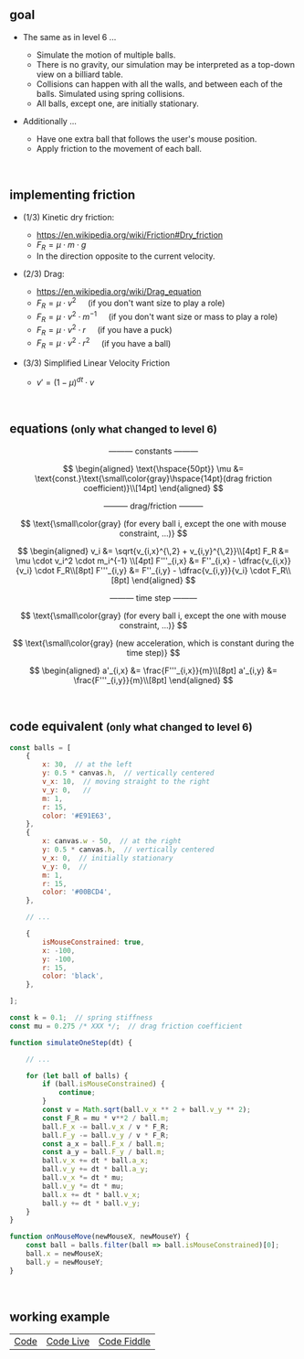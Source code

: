 ## goal
+ The same as in level 6 ...
  - Simulate the motion of multiple balls.
  - There is no gravity, our simulation may be interpreted as a top-down view on a billiard table.
  - Collisions can happen with all the walls, and between each of the balls. Simulated using spring collisions.
  - All balls, except one, are initially stationary.

+ Additionally ...
  - Have one extra ball that follows the user's mouse position.
  - Apply friction to the movement of each ball.

<br>



## implementing friction
+ (1/3) Kinetic dry friction:
  - https://en.wikipedia.org/wiki/Friction#Dry_friction
  - $F_R = \mu \cdot m \cdot g$
  - In the direction opposite to the current velocity.
    <br>

+ (2/3) Drag:
  - https://en.wikipedia.org/wiki/Drag_equation
  - $F_R = \mu \cdot v^2 \quad$ (if you don't want size to play a role)
  - $F_R = \mu \cdot v^2 \cdot m^{-1} \quad$ (if you don't want size or mass to play a role)
  - $F_R = \mu \cdot v^2 \cdot r \quad$ (if you have a puck)
  - $F_R = \mu \cdot v^2 \cdot r^2 \quad$ (if you have a ball)
    <br>

+ (3/3) Simplified Linear Velocity Friction
  - $v' = (1 - \mu)^{dt} \cdot v$

<br>



## equations <small>(only what changed to level 6)</small>
$$
\text{--------- constants ---------}
$$

$$
\begin{aligned}
\text{\hspace{50pt}}
\mu &= \text{const.}\text{\small\color{gray}\hspace{14pt}(drag friction coefficient)}\\[14pt]
\end{aligned}
$$

$$
\text{--------- drag/friction ---------}
$$

$$
\text{\small\color{gray} (for every ball i, except the one with mouse constraint, ...)}
$$

$$
\begin{aligned}
v_i &= \sqrt{v_{i,x}^{\,2} + v_{i,y}^{\,2}}\\[4pt]
F_R &= \mu \cdot v_i^2 \cdot m_i^{-1} \\[4pt]
F'''_{i,x} &= F''_{i,x} - \dfrac{v_{i,x}}{v_i} \cdot F_R\\[8pt]
F'''_{i,y} &= F''_{i,y} - \dfrac{v_{i,y}}{v_i} \cdot F_R\\[8pt]
\end{aligned}
$$

$$
\text{--------- time step ---------}
$$

$$
\text{\small\color{gray} (for every ball i, except the one with mouse constraint, ...)}
$$

$$
\text{\small\color{gray} (new acceleration, which is constant during the time step)}
$$

$$
\begin{aligned}
a'_{i,x} &= \frac{F'''_{i,x}}{m}\\[8pt]
a'_{i,y} &= \frac{F'''_{i,y}}{m}\\[8pt]
\end{aligned}
$$


<br>



## code equivalent <small>(only what changed to level 6)</small>
```js
const balls = [
    {
        x: 30,  // at the left
        y: 0.5 * canvas.h,  // vertically centered
        v_x: 10,  // moving straight to the right
        v_y: 0,   //
        m: 1,
        r: 15,
        color: '#E91E63',
    },
    {
        x: canvas.w - 50,  // at the right
        y: 0.5 * canvas.h,  // vertically centered
        v_x: 0,  // initially stationary
        v_y: 0,  //
        m: 1,
        r: 15,
        color: '#00BCD4',
    },

    // ...

    {
        isMouseConstrained: true,
        x: -100,
        y: -100,
        r: 15,
        color: 'black',
    },

];

const k = 0.1;  // spring stiffness
const mu = 0.275 /* XXX */;  // drag friction coefficient

function simulateOneStep(dt) {

    // ...

    for (let ball of balls) {
        if (ball.isMouseConstrained) {
            continue;
        }
        const v = Math.sqrt(ball.v_x ** 2 + ball.v_y ** 2);
        const F_R = mu * v**2 / ball.m;
        ball.F_x -= ball.v_x / v * F_R;
        ball.F_y -= ball.v_y / v * F_R;
        const a_x = ball.F_x / ball.m;
        const a_y = ball.F_y / ball.m;
        ball.v_x += dt * ball.a_x;
        ball.v_y += dt * ball.a_y;
        ball.v_x *= dt * mu;
        ball.v_y *= dt * mu;
        ball.x += dt * ball.v_x;
        ball.y += dt * ball.v_y;
    }
}

function onMouseMove(newMouseX, newMouseY) {
    const ball = balls.filter(ball => ball.isMouseConstrained)[0];
    ball.x = newMouseX;
    ball.y = newMouseY;
}
```

<br>



## working example

||||
| --- | --- | --- |
| [Code]() | [Code Live]() | [Code Fiddle]() |
